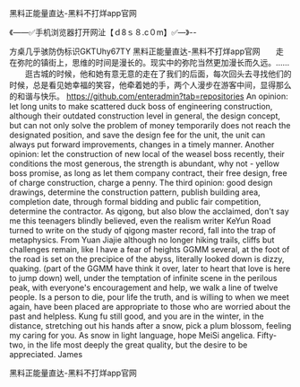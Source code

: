 黑料正能量直达-黑料不打烊app官网

《——✅手机浏览器打开网沚【ｄ8ｓ８.c０m】✅—》--

方桌几乎骇防伪标识GKTUhy67TY
黑料正能量直达-黑料不打烊app官网　　走在弥陀的镇街上，思维的时间是漫长的。现实中的弥陀当然更加漫长而久远。……
　　逛古城的时候，他和她有意无意的走在了我们的后面，每次回头去寻找他们的时候，总是看见她幸福的笑容，他牵着她的手，两个人漫步在游客中间，显得那么的和谐与快乐。
https://github.com/enteradmin?tab=repositories
An opinion: let long units to make scattered duck boss of engineering construction, although their outdated construction level in general, the design concept, but can not only solve the problem of money temporarily does not reach the designated position, and save the design fee for the unit, the unit can always put forward improvements, changes in a timely manner.
Another opinion: let the construction of new local of the weasel boss recently, their conditions the most generous, the strength is abundant, why not - yellow boss promise, as long as let them company contract, their free design, free of charge construction, charge a penny.
The third opinion: good design drawings, determine the construction pattern, publish building area, completion date, through formal bidding and public fair competition, determine the contractor.
As qigong, but also blow the acclaimed, don't say me this teenagers blindly believed, even the realism writer KeYun Road turned to write on the study of qigong master record, fall into the trap of metaphysics.
From Yuan Jiajie although no longer hiking trails, cliffs but challenges remain, like I have a fear of heights GGMM several, at the foot of the road is set on the precipice of the abyss, literally looked down is dizzy, quaking.
(part of the GGMM have think it over, later to heart that love is here to jump down) well, under the temptation of infinite scene in the perilous peak, with everyone's encouragement and help, we walk a line of twelve people.
Is a person to die, pour life the truth, and is willing to when we meet again, have been placed are appropriate to those who are worried about the past and helpless.
Kung fu still good, and you are in the winter, in the distance, stretching out his hands after a snow, pick a plum blossom, feeling my caring for you.
As snow in light language, hope MeiSi angelica.
Fifty-two, in the life most deeply the great quality, but the desire to be appreciated.
James




黑料正能量直达-黑料不打烊app官网
